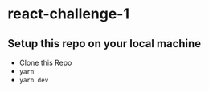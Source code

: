 # react-challenge-1

## Setup this repo on your local machine
 - Clone this Repo
 - `yarn`
 - `yarn dev`
